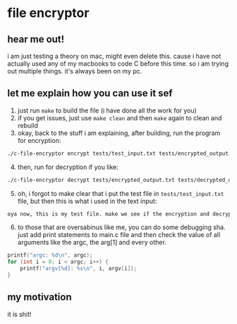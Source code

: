 # file encryptor

## hear me out! 
i am just testing a theory on mac, might even delete this. cause i have not actually used any of my macbooks to code C before this time. so i am trying out multiple things. it's always been on my pc.

## let me explain how you can use it sef
1. just run `make` to build the file (i have done all the work for you)
2. if you get issues, just use `make clean` and then `make` again to clean and rebuild
3. okay, back to the stuff i am explaining, after building, run the program for encryption:
```bash
./c-file-encryptor encrypt tests/test_input.txt tests/encrypted_output.txt secretkey
```
4. then, run for decryption if you like:
```bash
./c-file-encryptor decrypt tests/encrypted_output.txt tests/decrypted_output.txt secretkey
```
5. oh, i forgot to make clear that i put the test file in `tests/test_input.txt` file, but then this is what i used in the text input:
```markdown
oya now, this is my test file. make we see if the encryption and decryption dey work well.
```
6. to those that are oversabinus like me, you can do some debugging sha. just add print statements to main.c file and then check the value of all arguments like the argc, the arg[1] and every other. 
```c
printf("argc: %d\n", argc);
for (int i = 0; i < argc; i++) {
    printf("argv[%d]: %s\n", i, argv[i]);
}
```

## my motivation
it is shit!